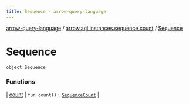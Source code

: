 ```yaml
---
title: Sequence - arrow-query-language
---
```


[arrow-query-language](../../index.html) / [arrow.aql.instances.sequence.count](../index.html) / [Sequence](./index.html)

# Sequence

`object Sequence`

### Functions

| [count](count.html) | `fun count(): `[`SequenceCount`](../../arrow.aql.instances/-sequence-count/index.html) |

